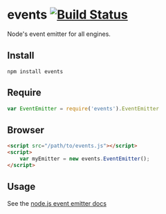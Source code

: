 # events [![Build Status](https://travis-ci.org/Gozala/events.png?branch=master)](https://travis-ci.org/Gozala/events)

Node's event emitter for all engines.

## Install ##

```
npm install events
```

## Require ##

```javascript
var EventEmitter = require('events').EventEmitter
```

## Browser ##

```html
<script src="/path/to/events.js"></script>
<script>
    var myEmitter = new events.EventEmitter();
</script>
```

## Usage ##

See the [node.js event emitter docs](http://nodejs.org/api/events.html)
